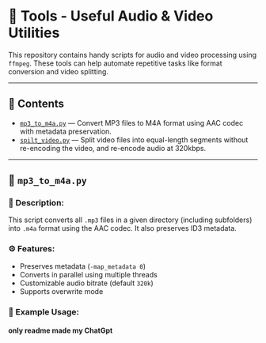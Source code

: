 # 🔧 Tools - Useful Audio & Video Utilities

This repository contains handy scripts for audio and video processing using `ffmpeg`. These tools can help automate repetitive tasks like format conversion and video splitting.

---

## 📁 Contents

- [`mp3_to_m4a.py`](#-mp3_to_m4apy) — Convert MP3 files to M4A format using AAC codec with metadata preservation.
- [`spilt_video.py`](#-spilt_videopy) — Split video files into equal-length segments without re-encoding the video, and re-encode audio at 320kbps.

---

## 🎵 `mp3_to_m4a.py`

### 🔄 Description:
This script converts all `.mp3` files in a given directory (including subfolders) into `.m4a` format using the AAC codec. It also preserves ID3 metadata.

### ⚙️ Features:
- Preserves metadata (`-map_metadata 0`)
- Converts in parallel using multiple threads
- Customizable audio bitrate (default `320k`)
- Supports overwrite mode

### 🧪 Example Usage:


#### only readme made my ChatGpt

